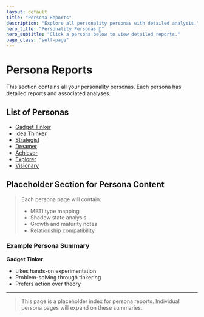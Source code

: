 ```yaml
---
layout: default
title: "Persona Reports"
description: "Explore all personality personas with detailed analysis."
hero_title: "Personality Personas 🧠"
hero_subtitle: "Click a persona below to view detailed reports."
page_class: "self-page"
---
```


# Persona Reports

This section contains all your personality personas. Each persona has detailed reports and associated analyses.

## List of Personas

<ul>
  <li><a href="{{ site.baseurl }}/persona/gadget-tinker.html">Gadget Tinker</a></li>
  <li><a href="{{ site.baseurl }}/persona/idea-thinker.html">Idea Thinker</a></li>
  <li><a href="{{ site.baseurl }}/persona/strategist.html">Strategist</a></li>
  <li><a href="{{ site.baseurl }}/persona/dreamer.html">Dreamer</a></li>
  <li><a href="{{ site.baseurl }}/persona/achiever.html">Achiever</a></li>
  <li><a href="{{ site.baseurl }}/persona/explorer.html">Explorer</a></li>
  <li><a href="{{ site.baseurl }}/persona/visionary.html">Visionary</a></li>
</ul>

## Placeholder Section for Persona Content

> Each persona page will contain:
> - MBTI type mapping
> - Shadow state analysis
> - Growth and maturity notes
> - Relationship compatibility

### Example Persona Summary

**Gadget Tinker**  
- Likes hands-on experimentation  
- Problem-solving through tinkering  
- Prefers action over theory  

---

> This page is a placeholder index for persona reports. Individual persona pages will expand on these summaries.
